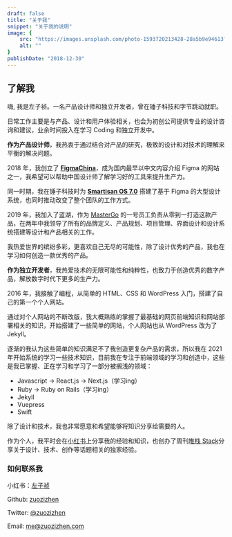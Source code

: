 ```yaml
---
draft: false
title: "关于我"
snippet: "关于我的说明"
image: {
    src: "https://images.unsplash.com/photo-1593720213428-28a5b9e94613?&fit=crop&w=430&h=240",
    alt: ""
}
publishDate: "2018-12-30"
---
```


## 了解我

嗨, 我是左子祯。一名产品设计师和独立开发者，曾在锤子科技和字节跳动就职。

日常工作主要是与产品、设计和用户体验相关，也会为初创公司提供专业的设计咨询和建议，业余时间投入在学习 Coding 和独立开发中。

**作为产品设计师**，我热衷于通过结合对产品的研究，极致的设计和对技术的理解来平衡的解决问题。

2018 年，我创立了 **[FigmaChina](https://figmachina.com/)**，成为国内最早以中文内容介绍 Figma 的网站之一，我希望可以帮助中国设计师了解学习好的工具来提升生产力。

同一时期，我在锤子科技时为 **[Smartisan OS 7.0](https://www.smartisan.com/jianguopro3/os)** 搭建了基于 Figma 的大型设计系统，也同时推动改变了整个团队的工作方式。

2019 年，我加入了蓝湖，作为 [MasterGo](https://mastergo.com) 的一号员工负责从零到一打造这款产品，在两年中我领导了所有的品牌定义、产品规划、项目管理、界面设计和设计系统搭建等设计和产品相关的工作。

我热爱世界的缤纷多彩，更喜欢自己无尽的可能性，除了设计优秀的产品，我也在学习如何创造一款优秀的产品。

**作为独立开发者**，我热爱技术的无限可能性和纯粹性，也致力于创造优秀的数字产品，解放数字时代下更多的生产力。

2016 年，我接触了编程，从简单的 HTML、CSS 和 WordPress 入门，搭建了自己的第一个个人网站。

通过对个人网站的不断改版，我大概熟练的掌握了最基础的网页前端知识和网站部署相关的知识，开始搭建了一些简单的网站，个人网站也从 WordPress 改为了 Jekyll。

逐渐的我认为这些简单的知识满足不了我创造更复杂产品的需求，所以我在 2021 年开始系统的学习一些技术知识，目前我在专注于前端领域的学习和创造中，这些是我已掌握、正在学习和学习了一部分被搁浅的领域：

- Javascript → React.js → Next.js（学习ing）
- Ruby → Ruby on Rails（学习ing）
- Jekyll
- Vuepress
- Swift

除了设计和技术，我也非常愿意和希望能够将知识分享给需要的人。

作为个人，我平时会在[小红书](https://www.xiaohongshu.com/user/profile/5c5f7e25000000001000fc79)上分享我的经验和知识，也创办了周刊[堆栈 Stack](https://zuozizhen.substack.com)分享关于设计、技术、创作等话题相关的独家经验。

### 如何联系我

小红书：[左子祯](https://www.xiaohongshu.com/user/profile/5c5f7e25000000001000fc79)

Github: [zuozizhen](https://github.com/zuozizhen)

Twitter: [@zuozizhen](https://twitter.com/zuozizhen)

Email: [me@zuozizhen.com](mailto:me@zuozizhen.com)
